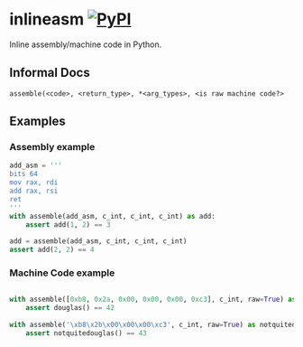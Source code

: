 # inlineasm [![PyPI](https://img.shields.io/pypi/dm/inlineasm.svg?maxAge=2592000)](https://pypi.python.org/pypi/inlineasm/)

Inline assembly/machine code in Python. 
## Informal Docs
`assemble(<code>, <return_type>, *<arg_types>, <is raw machine code?>`
## Examples

### Assembly example
```python
add_asm = '''
bits 64
mov rax, rdi
add rax, rsi
ret
'''
with assemble(add_asm, c_int, c_int, c_int) as add:
    assert add(1, 2) == 3
    
add = assemble(add_asm, c_int, c_int, c_int)
assert add(2, 2) == 4
```

### Machine Code example
```python

with assemble([0xb8, 0x2a, 0x00, 0x00, 0x00, 0xc3], c_int, raw=True) as douglas:
    assert douglas() == 42
    
with assemble('\xb8\x2b\x00\x00\x00\xc3', c_int, raw=True) as notquitedouglas:
    assert notquitedouglas() == 43
```
